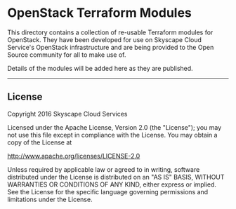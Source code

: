 # OpenStack Terraform Modules

This directory contains a collection of re-usable Terraform modules for OpenStack. They have been developed for use on Skyscape Cloud Service's OpenStack infrastructure and are being provided to the Open Source community for all to make use of.

Details of the modules will be added here as they are published.

----------

License
-------
Copyright 2016 Skyscape Cloud Services

Licensed under the Apache License, Version 2.0 (the "License"); you may not use this file except in compliance with the License. You may obtain a copy of the License at

http://www.apache.org/licenses/LICENSE-2.0

Unless required by applicable law or agreed to in writing, software distributed under the License is distributed on an "AS IS" BASIS, WITHOUT WARRANTIES OR CONDITIONS OF ANY KIND, either express or implied. See the License for the specific language governing permissions and limitations under the License.
